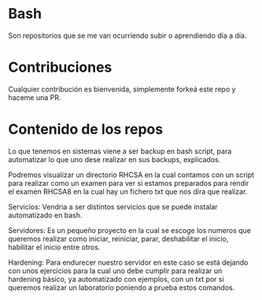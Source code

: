 # Bash 
Son repositorios que se me van ocurriendo subir o aprendiendo día a día.

# Contribuciones
Cualquier contribución es bienvenida, simplemente forkeá este repo y haceme una PR.

# Contenido de los repos

Lo que tenemos en sistemas viene a ser backup en bash script, para automatizar lo que uno dese realizar en sus backups, explicados.

Podremos visualizar un directorio RHCSA en la cual contamos con un script para realizar como un examen para ver si estamos preparados para rendir el examen RHCSA8 en la cual hay un fichero txt que nos dira que realizar.

Servicios: Vendria a ser distintos servicios que se puede instalar automatizado en bash.

Servidores: Es un pequeño proyecto en la cual se escoge los numeros que queremos realizar como iniciar, reiniciar, parar, deshabilitar el inicio, habilitar el inicio entre otros.

Hardening: Para endurecer nuestro servidor en este caso se está dejando con unos ejercicios para la cual uno debe cumplir para realizar un hardening básico, ya automatizado con ejemplos, con un txt por si queremos realizar un laboratorio poniendo a prueba estos comandos.
